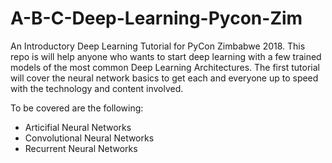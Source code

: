 # A-B-C-Deep-Learning-Pycon-Zim
An Introductory Deep Learning Tutorial for PyCon Zimbabwe 2018. This repo is will help anyone who wants to start deep learning with a few trained models of the most common Deep Learning Architectures. The first tutorial will cover the neural network basics to get each and everyone up to speed with the technology and content involved.

To be covered are the following:
* Articifial Neural Networks 
* Convolutional Neural Networks
* Recurrent Neural Networks
